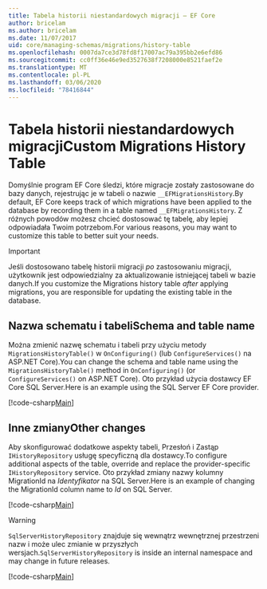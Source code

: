 ```yaml
---
title: Tabela historii niestandardowych migracji — EF Core
author: bricelam
ms.author: bricelam
ms.date: 11/07/2017
uid: core/managing-schemas/migrations/history-table
ms.openlocfilehash: 0007da7ce3d78fd8f17007ac79a395bb2e6efd86
ms.sourcegitcommit: cc0ff36e46e9ed3527638f7208000e8521faef2e
ms.translationtype: MT
ms.contentlocale: pl-PL
ms.lasthandoff: 03/06/2020
ms.locfileid: "78416844"
---
```

# <a name="custom-migrations-history-table"></a><span data-ttu-id="9a47a-102">Tabela historii niestandardowych migracji</span><span class="sxs-lookup"><span data-stu-id="9a47a-102">Custom Migrations History Table</span></span>

<span data-ttu-id="9a47a-103">Domyślnie program EF Core śledzi, które migracje zostały zastosowane do bazy danych, rejestrując je w tabeli o nazwie `__EFMigrationsHistory`.</span><span class="sxs-lookup"><span data-stu-id="9a47a-103">By default, EF Core keeps track of which migrations have been applied to the database by recording them in a table named `__EFMigrationsHistory`.</span></span> <span data-ttu-id="9a47a-104">Z różnych powodów możesz chcieć dostosować tę tabelę, aby lepiej odpowiadała Twoim potrzebom.</span><span class="sxs-lookup"><span data-stu-id="9a47a-104">For various reasons, you may want to customize this table to better suit your needs.</span></span>

> [!IMPORTANT]
> <span data-ttu-id="9a47a-105">Jeśli dostosowano tabelę historii migracji *po* zastosowaniu migracji, użytkownik jest odpowiedzialny za aktualizowanie istniejącej tabeli w bazie danych.</span><span class="sxs-lookup"><span data-stu-id="9a47a-105">If you customize the Migrations history table *after* applying migrations, you are responsible for updating the existing table in the database.</span></span>

## <a name="schema-and-table-name"></a><span data-ttu-id="9a47a-106">Nazwa schematu i tabeli</span><span class="sxs-lookup"><span data-stu-id="9a47a-106">Schema and table name</span></span>

<span data-ttu-id="9a47a-107">Można zmienić nazwę schematu i tabeli przy użyciu metody `MigrationsHistoryTable()` w `OnConfiguring()` (lub `ConfigureServices()` na ASP.NET Core).</span><span class="sxs-lookup"><span data-stu-id="9a47a-107">You can change the schema and table name using the `MigrationsHistoryTable()` method in `OnConfiguring()` (or `ConfigureServices()` on ASP.NET Core).</span></span> <span data-ttu-id="9a47a-108">Oto przykład użycia dostawcy EF Core SQL Server.</span><span class="sxs-lookup"><span data-stu-id="9a47a-108">Here is an example using the SQL Server EF Core provider.</span></span>

[!code-csharp[Main](../../../../samples/core/Schemas/Migrations/MigrationTableNameContext.cs#TableNameContext)]

## <a name="other-changes"></a><span data-ttu-id="9a47a-109">Inne zmiany</span><span class="sxs-lookup"><span data-stu-id="9a47a-109">Other changes</span></span>

<span data-ttu-id="9a47a-110">Aby skonfigurować dodatkowe aspekty tabeli, Przesłoń i Zastąp `IHistoryRepository` usługę specyficzną dla dostawcy.</span><span class="sxs-lookup"><span data-stu-id="9a47a-110">To configure additional aspects of the table, override and replace the provider-specific `IHistoryRepository` service.</span></span> <span data-ttu-id="9a47a-111">Oto przykład zmiany nazwy kolumny MigrationId na *Identyfikator* na SQL Server.</span><span class="sxs-lookup"><span data-stu-id="9a47a-111">Here is an example of changing the MigrationId column name to *Id* on SQL Server.</span></span>

[!code-csharp[Main](../../../../samples/core/Schemas/Migrations/MyHistoryRepository.cs#HistoryRepositoryContext)]

> [!WARNING]
> <span data-ttu-id="9a47a-112">`SqlServerHistoryRepository` znajduje się wewnątrz wewnętrznej przestrzeni nazw i może ulec zmianie w przyszłych wersjach.</span><span class="sxs-lookup"><span data-stu-id="9a47a-112">`SqlServerHistoryRepository` is inside an internal namespace and may change in future releases.</span></span>

[!code-csharp[Main](../../../../samples/core/Schemas/Migrations/MyHistoryRepository.cs#HistoryRepository)]
